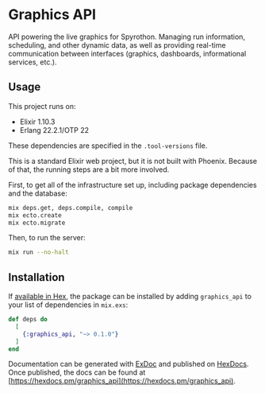 # Graphics API

API powering the live graphics for Spyrothon. Managing run information, scheduling, and other dynamic data, as well as providing real-time communication between interfaces (graphics, dashboards, informational services, etc.).

## Usage

This project runs on:

- Elixir 1.10.3
- Erlang 22.2.1/OTP 22

These dependencies are specified in the `.tool-versions` file.

This is a standard Elixir web project, but it is not built with Phoenix. Because of that, the running steps are a bit more involved.

First, to get all of the infrastructure set up, including package dependencies and the database:

```bash
mix deps.get, deps.compile, compile
mix ecto.create
mix ecto.migrate
```

Then, to run the server:

```bash
mix run --no-halt
```

## Installation

If [available in Hex](https://hex.pm/docs/publish), the package can be installed
by adding `graphics_api` to your list of dependencies in `mix.exs`:

```elixir
def deps do
  [
    {:graphics_api, "~> 0.1.0"}
  ]
end
```

Documentation can be generated with [ExDoc](https://github.com/elixir-lang/ex_doc)
and published on [HexDocs](https://hexdocs.pm). Once published, the docs can
be found at [https://hexdocs.pm/graphics_api](https://hexdocs.pm/graphics_api).
